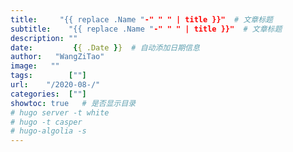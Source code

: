 ```yaml
---
title:     "{{ replace .Name "-" " " | title }}"  # 文章标题
subtitle:    "{{ replace .Name "-" " " | title }}"  # 文章标题
description: ""
date:         {{ .Date }}  # 自动添加日期信息
author:   "WangZiTao"
image:   ""
tags:        [""]
url:    "/2020-08-/"
categories:  [""]
showtoc: true   # 是否显示目录
# hugo server -t white
# hugo -t casper
# hugo-algolia -s
---
```

